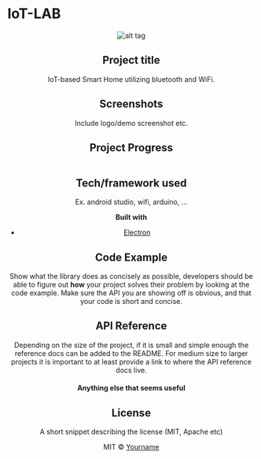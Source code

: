 # IoT-LAB
<center>

![alt tag](https://raw.githubusercontent.com/Seungyeup/IoT-LAB/master/Photo&Video/iot.jpg)

## Project title
IoT-based Smart Home utilizing bluetooth and WiFi.

## Screenshots
Include logo/demo screenshot etc.

## Project Progress
<a href="https://imgflip.com/gif/2hcdc3"><img src="https://i.imgflip.com/2hcdc3.gif" title=""/></a>
## Tech/framework used
Ex. android studio, wifi, arduino, ...

<b>Built with</b>
- [Electron](https://electron.atom.io)

## Code Example
Show what the library does as concisely as possible, developers should be able to figure out **how** your project solves their problem by looking at the code example. Make sure the API you are showing off is obvious, and that your code is short and concise.

## API Reference

Depending on the size of the project, if it is small and simple enough the reference docs can be added to the README. For medium size to larger projects it is important to at least provide a link to where the API reference docs live.

#### Anything else that seems useful

## License
A short snippet describing the license (MIT, Apache etc)

MIT © [Yourname]()
